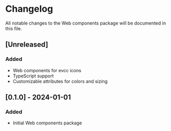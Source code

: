 # Changelog

All notable changes to the Web components package will be documented in this file.

## [Unreleased]

### Added

- Web components for evcc icons
- TypeScript support
- Customizable attributes for colors and sizing

## [0.1.0] - 2024-01-01

### Added

- Initial Web components package
